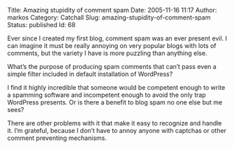 Title: Amazing stupidity of comment spam
Date: 2005-11-16 11:17
Author: markos
Category: Catchall
Slug: amazing-stupidity-of-comment-spam
Status: published
Id: 68

<div>
 <p>
  Ever since I created my first blog, comment spam was an ever present evil. I can imagine it must be really annoying on very popular blogs with lots of comments, but the variety I have is more puzzling than anything else.
 </p>
 <p>
  What’s the purpose of producing spam comments that can’t pass even a simple filter included in default installation of WordPress?
 </p>
 <p>
  I find it highly incredible that someone would be competent enough to write a spamming software and incompetent enough to avoid the only trap WordPress presents. Or is there a benefit to blog spam no one else but me sees?
 </p>
 <p>
  There are other problems with it that make it easy to recognize and handle it. I’m grateful, because I don’t have to annoy anyone with captchas or other comment preventing mechanisms.
 </p>
</div>
